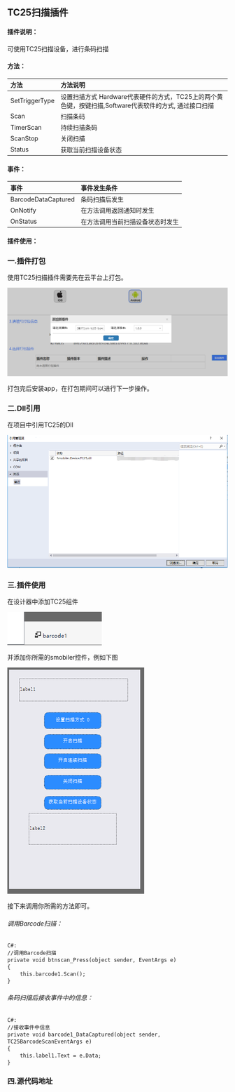 ## TC25扫描插件
#### 插件说明：
可使用TC25扫描设备，进行条码扫描

#### 方法：
|方法|方法说明|
|:-|:-| 
|SetTriggerType|设置扫描方式 Hardware代表硬件的方式，TC25上的两个黄色键，按键扫描,Software代表软件的方式, 通过接口扫描|
|Scan|扫描条码|
|TimerScan|持续扫描条码|
|ScanStop|关闭扫描|
|Status|获取当前扫描设备状态|

#### 事件：
|事件|事件发生条件|
|:-|:-| 
|BarcodeDataCaptured|条码扫描后发生|
|OnNotify|在方法调用返回通知时发生|
|OnStatus|在方法调用当前扫描设备状态时发生|

#### 插件使用：
### 一.插件打包

使用TC25扫描插件需要先在云平台上打包。

![](images/TC25_1.png)

打包完后安装app，在打包期间可以进行下一步操作。

### 二.Dll引用

在项目中引用TC25的Dll

![](images/TC25_2.png)

### 三.插件使用

在设计器中添加TC25组件

![](images/TC25_3.png)

并添加你所需的smobiler控件，例如下图

![](images/TC25_4.png)

接下来调用你所需的方法即可。

###### 调用Barcode扫描：
    C#:
    //调用Barcode扫描
    private void btnscan_Press(object sender, EventArgs e)
    {
        this.barcode1.Scan();
    }
###### 条码扫描后接收事件中的信息：
    C#:
    //接收事件中信息
    private void barcode1_DataCaptured(object sender, TC25BarcodeScanEventArgs e)
    {
        this.label1.Text = e.Data;
    }

### 四.源代码地址


